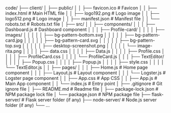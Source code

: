code/
├── client/
│   ├── public/
│   │   ├── favicon.ico         # Favicon
│   │   ├── index.html          # Main HTML file
│   │   ├── logo192.png         # Logo image
│   │   ├── logo512.png         # Logo image
│   │   ├── manifest.json       # Manifest file
│   │   └── robots.txt          # Robots.txt file
│   ├── src/
│   │   ├── components/
│   │   │   ├── Dashboard.js    # Dashboard component
│   │   │   ├── Profile-card/
│   │   │   │   ├── images/
│   │   │   │   │   ├── bg-pattern-bottom.svg
│   │   │   │   │   ├── bg-pattern-card.jpg
│   │   │   │   │   ├── bg-pattern-card.svg
│   │   │   │   │   ├── bg-pattern-top.svg
│   │   │   │   │   ├── desktop-screenshot.png
│   │   │   │   │   └── image-rita.png
│   │   │   │   ├── data.css
│   │   │   │   ├── Data.js
│   │   │   │   ├── Profile.css
│   │   │   │   ├── ProfileCard.css
│   │   │   │   └── ProfileCard.js
│   │   │   ├── TextEditor/
│   │   │   │   ├── Popup.css
│   │   │   │   ├── Popup.js
│   │   │   │   ├── style.css
│   │   │   │   └── TextEditor.js
│   │   ├── pages/
│   │   │   ├── Home.js         # Home page component
│   │   │   ├── Layout.js       # Layout component
│   │   │   └── Logster.js      # Logster page component
│   │   ├── App.css             # App CSS
│   │   ├── App.js              # Main App component
│   │   └── index.js            # Entry point
│   ├── .gitignore              # Git ignore file
│   ├── README.md               # Readme file
│   ├── package-lock.json       # NPM package lock file
│   └── package.json            # NPM package file
├── flask-server/               # Flask server folder (if any)
├── node-server/                # Node.js server folder (if any)
└── ...
